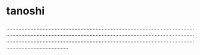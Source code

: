 # tanoshi

.............................................................................................................................................................................................................................................................................................................................................................................................................................